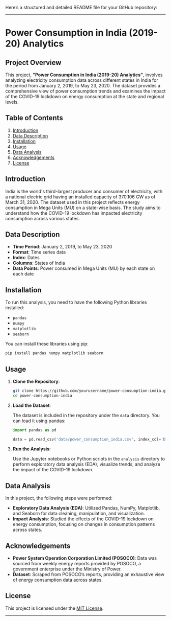 Here’s a structured and detailed README file for your GitHub repository:

---

# Power Consumption in India (2019-20) Analytics

## Project Overview

This project, **"Power Consumption in India (2019-20) Analytics"**, involves analyzing electricity consumption data across different states in India for the period from January 2, 2019, to May 23, 2020. The dataset provides a comprehensive view of power consumption trends and examines the impact of the COVID-19 lockdown on energy consumption at the state and regional levels.

## Table of Contents

1. [Introduction](#introduction)
2. [Data Description](#data-description)
3. [Installation](#installation)
4. [Usage](#usage)
5. [Data Analysis](#data-analysis)
6. [Acknowledgements](#acknowledgements)
7. [License](#license)

## Introduction

India is the world's third-largest producer and consumer of electricity, with a national electric grid having an installed capacity of 370.106 GW as of March 31, 2020. The dataset used in this project reflects energy consumption in Mega Units (MU) on a state-wise basis. The study aims to understand how the COVID-19 lockdown has impacted electricity consumption across various states.

## Data Description

- **Time Period**: January 2, 2019, to May 23, 2020
- **Format**: Time series data
- **Index**: Dates
- **Columns**: States of India
- **Data Points**: Power consumed in Mega Units (MU) by each state on each date

## Installation

To run this analysis, you need to have the following Python libraries installed:

- `pandas`
- `numpy`
- `matplotlib`
- `seaborn`

You can install these libraries using pip:

```bash
pip install pandas numpy matplotlib seaborn
```

## Usage

1. **Clone the Repository**:

   ```bash
   git clone https://github.com/yourusername/power-consumption-india.git
   cd power-consumption-india
   ```

2. **Load the Dataset**:

   The dataset is included in the repository under the `data` directory. You can load it using pandas:

   ```python
   import pandas as pd

   data = pd.read_csv('data/power_consumption_india.csv', index_col='Date', parse_dates=True)
   ```

3. **Run the Analysis**:

   Use the Jupyter notebooks or Python scripts in the `analysis` directory to perform exploratory data analysis (EDA), visualize trends, and analyze the impact of the COVID-19 lockdown.

## Data Analysis

In this project, the following steps were performed:

- **Exploratory Data Analysis (EDA)**: Utilized Pandas, NumPy, Matplotlib, and Seaborn for data cleaning, manipulation, and visualization.
- **Impact Analysis**: Studied the effects of the COVID-19 lockdown on energy consumption, focusing on changes in consumption patterns across states.

## Acknowledgements

- **Power System Operation Corporation Limited (POSOCO)**: Data was sourced from weekly energy reports provided by POSOCO, a government enterprise under the Ministry of Power.
- **Dataset**: Scraped from POSOCO’s reports, providing an exhaustive view of energy consumption data across states.

## License

This project is licensed under the [MIT License](LICENSE).

---

